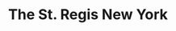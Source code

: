 ---
published:  false
title:			"The St. Regis New York"
post_path:	2018-09-07-the-st-regis-new-york
date_start:	2018/09/07
date_end:   2018/09/08
lat:        40.7614
lon:        -73.9745
metadata:
  - year: 2018
  - type: hotel
  - cities:
      - NYC
  - states:
      - New York
  - countries:
      - United States
  - continents:
      - North America
  - regions:
      - United States
photos:
  - ext:    01.jpg
    class:  vertical
    text:   "The St. Regis New York · Fifth Avenue Suite · 2 E 55th St. · New York, NY 10022"
---